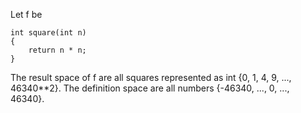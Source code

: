 Let f be

    int square(int n)
    {
        return n * n;
    }

The result space of f are all squares represented as
int {0, 1, 4, 9, ..., 46340**2}.
The definition space are all numbers 
{-46340, ..., 0, ..., 46340}.

